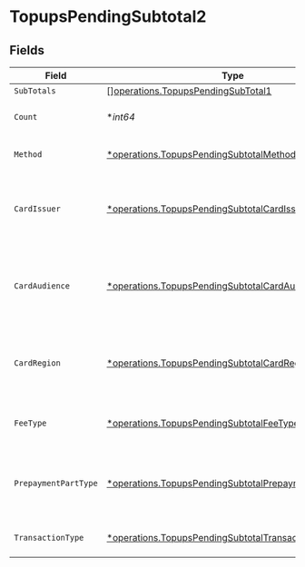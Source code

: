 # TopupsPendingSubtotal2


## Fields

| Field                                                                                                                       | Type                                                                                                                        | Required                                                                                                                    | Description                                                                                                                 | Example                                                                                                                     |
| --------------------------------------------------------------------------------------------------------------------------- | --------------------------------------------------------------------------------------------------------------------------- | --------------------------------------------------------------------------------------------------------------------------- | --------------------------------------------------------------------------------------------------------------------------- | --------------------------------------------------------------------------------------------------------------------------- |
| `SubTotals`                                                                                                                 | [][operations.TopupsPendingSubTotal1](../../models/operations/topupspendingsubtotal1.md)                                    | :heavy_minus_sign:                                                                                                          | N/A                                                                                                                         |                                                                                                                             |
| `Count`                                                                                                                     | **int64*                                                                                                                    | :heavy_minus_sign:                                                                                                          | Number of transactions of this type                                                                                         | 50                                                                                                                          |
| `Method`                                                                                                                    | [*operations.TopupsPendingSubtotalMethod2](../../models/operations/topupspendingsubtotalmethod2.md)                         | :heavy_minus_sign:                                                                                                          | Payment type of the transactions                                                                                            | creditcard                                                                                                                  |
| `CardIssuer`                                                                                                                | [*operations.TopupsPendingSubtotalCardIssuer2](../../models/operations/topupspendingsubtotalcardissuer2.md)                 | :heavy_minus_sign:                                                                                                          | In case of payments transactions with card, the card issuer will be available                                               | amex                                                                                                                        |
| `CardAudience`                                                                                                              | [*operations.TopupsPendingSubtotalCardAudience2](../../models/operations/topupspendingsubtotalcardaudience2.md)             | :heavy_minus_sign:                                                                                                          | In case of payments trnsactions with card, the card audience will be available.                                             | other                                                                                                                       |
| `CardRegion`                                                                                                                | [*operations.TopupsPendingSubtotalCardRegion2](../../models/operations/topupspendingsubtotalcardregion2.md)                 | :heavy_minus_sign:                                                                                                          | In case of payments transactions with card, the card region will be available.                                              | domestic                                                                                                                    |
| `FeeType`                                                                                                                   | [*operations.TopupsPendingSubtotalFeeType2](../../models/operations/topupspendingsubtotalfeetype2.md)                       | :heavy_minus_sign:                                                                                                          | Present when the transaction represents a fee.                                                                              | payment-fee                                                                                                                 |
| `PrepaymentPartType`                                                                                                        | [*operations.TopupsPendingSubtotalPrepaymentPartType2](../../models/operations/topupspendingsubtotalprepaymentparttype2.md) | :heavy_minus_sign:                                                                                                          | Prepayment part: fee itself, reimbursement, discount, VAT or rounding compensation.                                         | fee                                                                                                                         |
| `TransactionType`                                                                                                           | [*operations.TopupsPendingSubtotalTransactionType2](../../models/operations/topupspendingsubtotaltransactiontype2.md)       | :heavy_minus_sign:                                                                                                          | Represents the transaction type                                                                                             | payment                                                                                                                     |